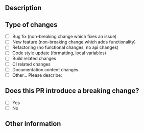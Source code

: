 <!---
Provide a short summary in the Title above. Examples of good PR titles:
* "feat(api/hooks): add so-and-so hooks"
* "fix(app): correct such-and-such problems"
* "chore(package): upgrade TypeScript"
-->

## Description

<!--
Please describe your changes and also include relevant motivation and context.
Please List any dependencies that are required for this change.
Is this linked to an open issue, or another pull request? Link it here. e.g. Relevant issue: #1
-->

## Type of changes

<!-- Please check the one that applies to this PR. Update "[ ]" to "[x]" to check a box. -->

- [ ] Bug fix (non-breaking change which fixes an issue)
- [ ] New feature (non-breaking change which adds functionality)
- [ ] Refactoring (no functional changes, no api changes)
- [ ] Code style update (formatting, local variables)
- [ ] Build related changes
- [ ] CI related changes
- [ ] Documentation content changes
- [ ] Other... Please describe:

## Does this PR introduce a breaking change?

<!-- A breaking change is a fix or a feature that would cause existing functionality to not work as expected -->

- [ ] Yes
- [ ] No

<!-- If this PR contains a breaking change, please describe the impact and migration path for existing applications below. -->

## Other information

<!--
If this is a relatively large or complex change, kick off the discussion by explaining
why you chose the solution you did and what alternatives you considered, etc...
-->


